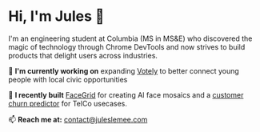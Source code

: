 # Hi, I'm Jules 👋

I'm an engineering student at Columbia (MS in MS&E) who discovered the magic of technology through Chrome DevTools and now strives to build products that delight users across industries.

🔭 **I'm currently working on** expanding [Votely](https://getvotely.com) to better connect young people with local civic opportunities

🚀 **I recently built** [FaceGrid](https://facegrid.juleslemee.com) for creating AI face mosaics and a [customer churn predictor](https://predictchurn.juleslemee.com) for TelCo usecases.

📫 **Reach me at:** [contact@juleslemee.com](mailto:contact@juleslemee.com)

